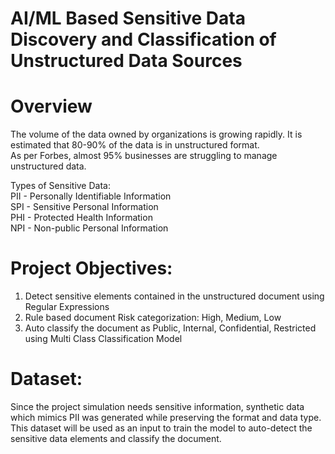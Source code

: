 # AI/ML Based Sensitive Data Discovery and Classification of Unstructured Data Sources
# Overview
The volume of the data owned by organizations is growing rapidly. It is estimated that 80-90% of the data is in unstructured format. <br />
As per Forbes, almost 95% businesses are struggling to manage unstructured data. <br />

Types of Sensitive Data: <br />
PII - Personally Identifiable Information <br />
SPI - Sensitive Personal Information <br />
PHI - Protected Health Information <br />
NPI - Non-public Personal Information <br />

# Project Objectives:
1. Detect sensitive elements contained in the unstructured document using Regular Expressions <br />
2. Rule based document Risk categorization: High, Medium, Low <br />
3. Auto classify the document as Public, Internal, Confidential, Restricted using Multi Class Classification Model <br />

# Dataset:
Since the project simulation needs sensitive information, synthetic data which mimics PII was generated while preserving the format and data type. <br /> 
This dataset will be used as an input to train the model to auto-detect the sensitive data elements and classify the document. <br />







